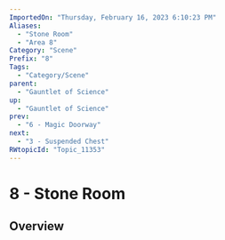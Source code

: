 ```yaml
---
ImportedOn: "Thursday, February 16, 2023 6:10:23 PM"
Aliases:
  - "Stone Room"
  - "Area 8"
Category: "Scene"
Prefix: "8"
Tags:
  - "Category/Scene"
parent:
  - "Gauntlet of Science"
up:
  - "Gauntlet of Science"
prev:
  - "6 - Magic Doorway"
next:
  - "3 - Suspended Chest"
RWtopicId: "Topic_11353"
---
```

# 8 - Stone Room
## Overview
